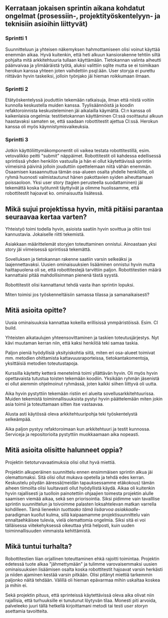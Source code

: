 ## Kerrataan jokaisen sprintin aikana kohdatut ongelmat (prosessiin-, projektityöskentelyyn- ja teknisiin asioihin liittyvät)
### Sprintti 1
Suunnitteluun ja yhteisen näkemyksen hahmottamiseen olisi voinut käyttää enemmän aikaa. 
Hyvä kuitenkin, että heti alkuun kansiorakenne tehtiin siltä pohjalta mitä arkkitehtuuria tullaan käyttämään.
Tietokannan valinta aiheutti päänvaivaa ja ylimääräistä työtä, aluksi valittiin sqlite mutta se ei toimikaan herokun kanssa yhteen joten vaihdettiin psql:ään.
User storyja ei purettu riittävän hyvin taskeiksi, jolloin työnjako jäi hieman roikkumaan ilmaan.

### Sprintti 2
Etätyöskentelyssä jouduttiin tekemään ratkaisuja, ilman että niistä voitiin kunnolla keskustella muiden kanssa.
Tyylisäännöistä ja koodin refaktoroinnista keskusteleminen jäi aikalailla käymättä.
CI:n kanssa oli kaikenlaisia ongelmia: testitietokannan käyttäminen CI:ssä osoittautui alkuun haastavaksi samaten se, että saadaan robottitestit ajettua CI:ssä. 
Herokun kanssa oli myös käynnistymisvaikeuksia.

### Sprintti 3
Jotkin käyttöliittymäkomponentit oli vaikea testata robottitestillä, esim. vetovalikko peitti "submit" näppäimet.
Robottitestit oli kahdessa edellisessä sprintissä yhden henkilön vastuulla ja hän ei ollut käytettävissä sprintin viimeisinä päivinä jolloin jouduttiin opettelemaan niitä vähän enemmän. Osaamisen kasaannuttua tämän osa-alueen osalta yhdelle henkilölle, oli ryhmä huonosti valmistautunut hänen pakottavien syiden aiheuttamaan poissaoloon.
Yksi user story (tagien perusteella suodattaminen) jäi tekemättä koska työtunnit täyttyivät ja olimme huolissamme, että robottitestit hajoavat ko. ominaisuutta lisätessä.

## Mikä sujui projektissa hyvin, mitä pitäisi parantaa seuraavaa kertaa varten?
Yhteistyö toimi todella hyvin, asioista saatiin hyvin sovittua ja oltiin tosi kannustavia. Jokaiselle riitti tekemistä.

Asiakkaan määrittelemät storyjen toteuttaminen onnistui. Ainoastaan yksi story jäi viimeisessä sprintissä tekemättä.

Sovelluksen ja tietokannan rakenne saatiin varsin selkeäksi ja laajennettavaksi. Uusien ominaisuuksien lisääminen onnistui hyvin mutta haittapuolena oli se, että robottitestejä tarvittiin paljon. Robottitestien määrä kannattaisi pitää mahdollisimman pienenä tästä syystä.

Robottitestit olisi kannattanut tehdä vasta ihan sprintin lopuksi.

Miten toimisi jos työskenneltäisiin samassa tilassa ja samanaikaisesti?

## Mitä asioita opitte?

Uusia ominaisuuksia kannattaa kokeilla erillisissä ynmpäristöissä. Esim. CI build.

Yhteisten aikataulujen yhteensovittaminen ja taskien toteutusjärjestys. Nyt kävi muutaman kerran niin, että kaksi henkilöä teki samaa taskia.

Paljon pieniä hyödyllisiä yksityiskohtia siitä, miten eri osa-alueet toimivat mm. metodien ohittamista kattavuusraporteissa, tietokantakomentoja, yksittäisiä metodien toteutustapoja.

Kurssilla käytetty ketterä menetelmä toimi yllättävän hyvin. Oli myös hyvin opettavaista tutustua toisten tekemään koodiin. Yksikään ryhmän jäsenistä ei ollut aiemmin ohjelmoinut ryhmässä, joten kaikki siihen liittyvä oli uutta. 

Aika hyvin pystyttiin tekemään ristiin eri alueita sovellusarkkitehtuurissa. Muiden tekemistä toiminnallisuuksista pystyi hyvin päättelemään miten jokin asia toimii ja toteuttamaan sitten itse vastaavaa.

Alusta asti käytössä oleva arkkitehtuuripohja teki työskentelystä selkeämpää. 

Aika paljon pystyy refaktoroimaan kun arkkitehtuuri ja testit kunnossa. Serviceja ja repositorioita pystyttiin muokkaamaan aika nopeasti.

## Mitä asioita olisitte halunneet oppia?

Projektin tietoturvavaatimuksia olisi ollut hyvä miettiä. 

Projektin alkuperäinen suunnittelu ennen ensimmäisen sprintin alkua jäi olemattomaksi. Sitä olisi ollut mukava opetella ja tehdä edes kerran. Keskustelu pöydän ääressä(meidän tapauksessamme etäkokous) tämän aiheen tiimoilta olisi luultavasti ollut hyödyllistä käydä. Aikaa oli kuitenkin hyvin rajallisesti ja tuolloin painotettiin ohjaajien toimesta projektin alulle saamisen viemää aikaa, sekä sen priorisointia. Siksi pidimme vain tavalllise sprintin suunnittelun ja toivoimme palasten loksahtelevan matkan varrella kohdilleen. Tämä lieneekin *tuottaako tämä lisäarvoa asiakkaalle*-paradigman kuollut kulma, sillä kaipaamamme projektisuunnittelu vain ennaltaehkäisee tulevia, vielä olemattomia ongelmia. Siksi sitä ei voi tälläisessa viitekehyksessä oikeuttaa yhtä helposti, kuin uuden toiminnallisuuden vimmaista kehittämistä.

## Mikä tuntui turhalta?

Robottitestien liian orjallinen toteuttaminen ehkä rajoitti toimintaa. Projektin edetessä tuote alkaa "jähmettymään" ja tulimme varovaisemmaksi uusien ominaisuuksien lisäämisen osalta koska robottitestit hajoavat varsin herkästi ja niiden ajaminen kestää varsin pitkään. Olisi pitänyt miettiä tarkemmin paljonko näitä tehdään. Välillä oli hieman epävarmaa mihin uskaltaa koskea ja mihin ei.

Sekä projektin pituus, että sprinteissä käytettävissä oleva aika olivat niin rajallisia, että turhuuksille ei tunutunut löytyvän tilaa. Monesti piti arvoida, palveleeko juuri tällä hetkellä kirjoittamani metodi tai testi *user storyn* asettamia tavoitteita.

